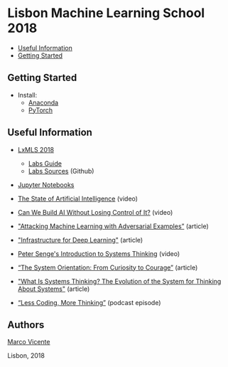 # Lisbon Machine Learning School 2018
* [Useful Information](#info)
* [Getting Started](#start)


<a name="start"></a>
## Getting Started
* Install:
    * [Anaconda](https://www.anaconda.com/download/)
    * [PyTorch](https://pytorch.org/)

<a name="info"></a>
## Useful Information
* [LxMLS 2018](http://lxmls.it.pt/2018/)
    * [Labs Guide](http://lxmls.it.pt/2018/LxMLS_guide_2018.pdf)
    * [Labs Sources](https://github.com/LxMLS/lxmls-toolkit) (Github)

* [Jupyter Notebooks](http://jupyter-notebook-beginner-guide.readthedocs.io/en/latest/index.html)    
    

* [The State of Artificial Intelligence](https://www.youtube.com/watch?v=NKpuX_yzdYs) (video)
* [Can We Build AI Without Losing Control of It?](https://www.youtube.com/watch?v=8nt3edWLgIg) (video)


* ["Attacking Machine Learning with Adversarial Examples”](https://blog.openai.com/adversarial-example-research/) (article)
* ["Infrastructure for Deep Learning"](https://blog.openai.com/infrastructure-for-deep-learning/) (article)
* [Peter Senge's Introduction to Systems Thinking](https://youtu.be/eXdzKBWDraM) (video)
* [“The System Orientation: From Curiosity to Courage”](http://www.bridgewaypartners.com/Portals/0/Documents/SystOrienta_reprint.pdf) (article)
* ["What Is Systems Thinking? The Evolution of the System for Thinking About Systems"](http://bigthinking.io/what-is-systems-thinking/) (article)
* [“Less Coding, More Thinking”](https://hanselminutes.com/484/systems-thinking-less-coding-more-thinking-with-kishau-rogers) (podcast episode)

## Authors 
[Marco Vicente](https://twitter.com/vicentedaajuda)

Lisbon, 2018